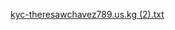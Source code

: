 [kyc-theresawchavez789.us.kg (2).txt](https://github.com/user-attachments/files/18631762/kyc-theresawchavez789.us.kg.2.txt)
